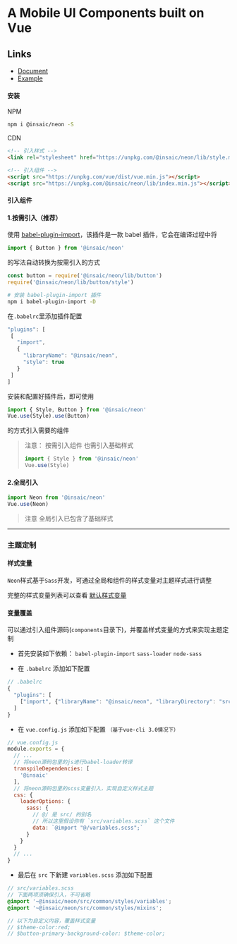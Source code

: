# A Mobile UI Components built on Vue

## Links

* [Document](https://insaic.github.io/neon)
* [Example](https://insaic.github.io/neon/examples)

#### 安装

NPM

```bash
npm i @insaic/neon -S
```

CDN

```html
<!-- 引入样式 -->
<link rel="stylesheet" href="https://unpkg.com/@insaic/neon/lib/style.min.css">

<!-- 引入组件 -->
<script src="https://unpkg.com/vue/dist/vue.min.js"></script>
<script src="https://unpkg.com/@insaic/neon/lib/index.min.js"></script>
```

#### 引入组件

#### 1.按需引入（推荐）

使用 [babel-plugin-import](https://github.com/ant-design/babel-plugin-import#readme)，该插件是一款 babel 插件，它会在编译过程中将
```js
import { Button } from '@insaic/neon'
```
 的写法自动转换为按需引入的方式 
 ```js
const button = require('@insaic/neon/lib/button')
require('@insaic/neon/lib/button/style')
 ```

 ```bash
 # 安装 babel-plugin-import 插件
 npm i babel-plugin-import -D
 ```

 在`.babelrc`里添加插件配置
 ```js
 "plugins": [
  [
    "import",
    {
      "libraryName": "@insaic/neon",
      "style": true
    }
  ]
]
 ```

 安装和配置好插件后，即可使用
 ```js
 import { Style, Button } from '@insaic/neon'
 Vue.use(Style).use(Button)
 ```
 的方式引入需要的组件

> 注意： 按需引入组件 也需引入基础样式 
> ```js
> import { Style } from '@insaic/neon'
> Vue.use(Style)
> ```


#### 2.全局引入

```js
import Neon from '@insaic/neon'
Vue.use(Neon)
```

> 注意
> 全局引入已包含了基础样式

---

### 主题定制

#### 样式变量
`Neon`样式基于`Sass`开发，可通过全局和组件的样式变量对主题样式进行调整

完整的样式变量列表可以查看 [默认样式变量](https://github.com/insaic/neon/blob/dev/src/common/styles/variables.scss)

#### 变量覆盖
可以通过引入组件源码(`components`目录下)，并覆盖样式变量的方式来实现主题定制

- 首先安装如下依赖： `babel-plugin-import`  `sass-loader`  `node-sass`

- 在 `.babelrc` 添加如下配置
```js
// .babelrc
{
  "plugins": [
    ["import", {"libraryName": "@insaic/neon", "libraryDirectory": "src/components"}],
  ]
}
```

- 在 `vue.config.js` 添加如下配置 `（基于vue-cli 3.0情况下）`
```js
// vue.config.js
module.exports = {
  // ...
  // 将neon源码包里的js进行babel-loader转译
  transpileDependencies: [
    '@insaic'
  ],
  // 将neon源码包里的scss变量引入，实现自定义样式主题
  css: {
    loaderOptions: {
      sass: {
        // @/ 是 src/ 的别名
        // 所以这里假设你有 `src/variables.scss` 这个文件
        data: `@import "@/variables.scss";`
      }
    }
  }
  // ...
}
```

- 最后在 `src` 下新建 `variables.scss` 添加如下配置
```scss
// src/variables.scss
// 下面两项须确保引入，不可省略
@import '~@insaic/neon/src/common/styles/variables';
@import '~@insaic/neon/src/common/styles/mixins';

// 以下为自定义内容，覆盖样式变量
// $theme-color:red;
// $button-primary-background-color: $theme-color;
```
